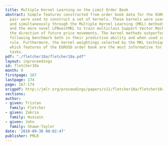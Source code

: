 ```yaml
---
title: Multiple Kernel Learning on the Limit Order Book
abstract: Simple features constructed from order book data for the EURUSD currency
  pair were used to construct a set of kernels. These kernels were used both individually
  and simultaneously through the Multiple Kernel Learning (MKL) methods of SimpleMKL
  and the more novel LPBoostMKL to train multiclass Support Vector Machines to predict
  the direction of future price movements. The kernel methods outperformed a trend
  following benchmark both in their predictive ability and when used in a simple trading
  rule. Furthermore, the kernel weightings selected by the MKL techniques highlight
  which features of the EURUSD order book are the most informative for predictive
  tasks.
pdf: "./fletcher10a/fletcher10a.pdf"
layout: inproceedings
id: fletcher10a
month: 0
firstpage: 167
lastpage: 174
page: 167-174
origpdf: http://jmlr.org/proceedings/papers/v11/fletcher10a/fletcher10a.pdf
sections: 
author:
- given: Tristan
  family: Fletcher
- given: Zakria
  family: Hussain
- given: John
  family: Shawe-Taylor
date: '2010-09-30 00:02:47'
publisher: PMLR
---
```

